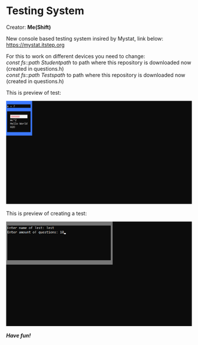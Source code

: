 # Testing System

Creator: <B>Me(Shift)</b>  

New console based testing system insired by Mystat, link below:  
https://mystat.itstep.org

For this to work on different devices you need to change:    
<i> const  fs::path Studentpath </i> to path where this repository is downloaded now (created in questions.h)    
<i> const fs::path Testspath </i> to path where this repository is downloaded now (created in questions.h)

This is preview of test:  

![alt text](Images/Preview.png "Preview")

This is preview of creating a test:

![alt text](Images/Teacher%20preview.png "Teacher preview")

<b><i>Have fun!</b></i>
